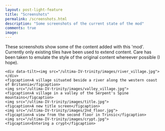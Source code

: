 ```yaml
---
layout: post-light-feature
title: "Screenshots"
permalink: /screenshots.html
description: "Some screenshots of the current state of the mod"
comments: true
image:
---
```


These screenshots show some of the content added with this 'mod'. Currently only existing tiles have been used to extend content. Care has been taken to emulate the style of the original content whereever possible (I hope).

	<div data-tilt><img src="/ultima-IV-trinity/images/river_village.jpg"></div>
	<figcaption>A village situated beside a river along the western coast of Britannia</figcaption>
	<img src="/ultima-IV-trinity/images/valley_village.jpg">
	<figcaption>A village in a valley of the Serpent's Spine mountains</figcaption>
 	<img src="/ultima-IV-trinity/images/title.jpg">
	<figcaption>A new title screen</figcaption>
 	<img src="/ultima-IV-trinity/images/2nd_floor.jpg">
	<figcaption>A view from the second floor in Trinsic</figcaption>
 	<img src="/ultima-IV-trinity/images/crypt.jpg">
	<figcaption>Entering a crypt</figcaption>
